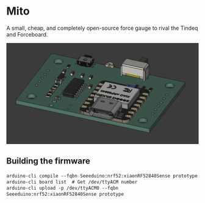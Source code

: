# Mito

A small, cheap, and completely open-source force gauge to rival the Tindeq and Forceboard.

![Mito PCB](https://github.com/jvasilakes/mito/blob/master/hardware/mito.png?raw=true)


## Building the firmware

```
arduino-cli compile --fqbn Seeeduino:nrf52:xiaonRF52840Sense prototype
arduino-cli board list  # Get /dev/ttyACM number
arduino-cli upload -p /dev/ttyACM0 --fqbn Seeeduino:nrf52:xiaonRF52840Sense prototype
```
